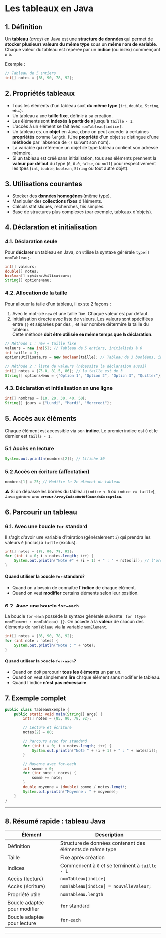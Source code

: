 # Les tableaux en Java

## 1. Définition

Un **tableau** (*array*) en Java est une **structure de données** qui permet de **stocker plusieurs valeurs du même type** sous un **même nom de variable**.  
Chaque valeur du tableau est repérée par un **indice** (ou index) commençant à `0`.

Exemple :

``` java
// Tableau de 5 entiers
int[] notes = {85, 90, 78, 92};
```

## 2. Propriétés tableaux

- Tous les éléments d'un tableau sont **du même type** (`int`, `double`, `String`, etc.).
- Un tableau a une **taille fixe**, définie à sa création.
- Les éléments sont **indexés à partir de `0`** jusqu'à `taille - 1`.
- L'accès à un élément se fait avec `nomTableau[indice]`.
- Un tableau est un **objet** en Java, donc on peut accéder à certaines **propriétés** comme `length`. (Une **propriété** d'un objet se distingue d'une **méthode** par l'absence de `()` suivant son nom).
- La variable qui référence un objet de type tableau contient son adresse mémoire.
- Si un tableau est créé sans initialisation, tous ses éléments prennent la **valeur par défaut** du type (`0`, `0.0`, `false`, ou `null`) pour respectivement les tpes (`int`, `double`, `boolean`, `String` ou tout autre objet).

## 3. Utilisations courantes

- Stocker des **données homogènes** (même type).
- Manipuler des **collections fixes** d'éléments.
- Calculs statistiques, recherches, tris simples.
- Base de structures plus complexes (par exemple, tableaux d'objets).

## 4. Déclaration et initialisation

### 4.1. Déclaration seule

Pour **déclarer** un tableau en Java, on utilise la syntaxe générale `type[] nomTableau;`.

``` java
int[] valeurs;
double[] notes;
boolean[] optionsUtilisateurs;
String[] optionsMenu;
```

### 4.2. Allocation de la taille

Pour allouer la taille d'un tableau, il existe 2 façons :

1. Avec le mot-clé `new` et une taille fixe. Chaque valeur est par défaut.
2. Initialisation directe avec liste de valeurs. Les valeurs sont spécifiées entre `{}` et séparées par des `,` et leur nombre détermine la taille du tableau.  
   Cette méthode **doit être utilisée en même temps que la déclaration**.

``` java
// Méthode 1 : new + taille fixe
valeurs = new int[5]; // Tableau de 5 entiers, initialisés à 0
int taille = 3;
optionsUtilisateurs = new boolean[taille]; // Tableau de 3 booléens, initialisés à false

// Méthode 2 : liste de valeurs (nécessite la déclaration aussi)
int[] notes = {75.0, 81.5, 86}; // la taille est de 3
String[] optionsMenu = {"Option 1", "Option 2", "Option 3", "Quitter"}; // tableau de 4 chaînes
```

### 4.3. Déclaration et initialisation en une ligne

``` java
int[] nombres = {10, 20, 30, 40, 50};
String[] jours = {"Lundi", "Mardi", "Mercredi"};
```

## 5. Accès aux éléments

Chaque élément est accessible via son **indice**. Le premier indice est `0` et le dernier est `taille - 1`.

### 5.1 Accès en lecture

``` java
System.out.println(nombres[2]); // Affiche 30
```

### 5.2 Accès en écriture (affectation)

``` java
nombres[1] = 25; // Modifie le 2e élément du tableau
```

⚠️ Si on dépasse les bornes du tableau (`indice < 0` ou `indice >= taille`), Java génère une **erreur `ArrayIndexOutOfBoundsException`**.

## 6. Parcourir un tableau

### 6.1. Avec une boucle `for` standard

Il s'agit d'avoir une variable d'itération (généralement `i`) qui prendra les valeurs `0` (inclus) à `taille` (exclus).

``` java
int[] notes = {85, 90, 78, 92};
for (int i = 0; i < notes.length; i++) {
    System.out.println("Note #" + (i + 1) + " : " + notes[i]); // l'ordre d'un élément est (i + 1)
}
```

#### Quand utiliser la boucle `for` standard?

- Quand on a besoin de connaître **l'indice** de chaque élément.
- Quand on veut **modifier** certains éléments selon leur position.

### 6.2. Avec une boucle `for-each`

La boucle `for-each` possède la syntaxe générale suivante : `for (type nomElement : nomTableau) {}`. On accède à la **valeur** de chacun des éléments de `nomTableau` via la variable `nomElement`.

``` java
int[] notes = {85, 90, 78, 92};
for (int note : notes) {
    System.out.println("Note : " + note);
}
```

#### Quand utiliser la boucle `for-each`?

- Quand on doit parcourir **tous les éléments** un par un.
- Quand on veut simplement **lire** chaque élément sans modifier le tableau.
- Quand l'indice **n'est pas nécessaire**.

## 7. Exemple complet

``` java
public class TableauExemple {
    public static void main(String[] args) {
        int[] notes = {85, 90, 78, 92};

        // Lecture et écriture
        notes[2] = 80;

        // Parcours avec for standard
        for (int i = 0; i < notes.length; i++) {
            System.out.println("Note " + (i + 1) + " : " + notes[i]);
        }

        // Moyenne avec for-each
        int somme = 0;
        for (int note : notes) {
            somme += note;
        }
        double moyenne = (double) somme / notes.length;
        System.out.println("Moyenne : " + moyenne);
    }
}
```

---

## 8. Résumé rapide : tableau Java

|Élément|Description|
|---|---|
|Définition|Structure de données contenant des éléments de même type|
|Taille|Fixe après création|
|Indices|Commencent à `0` et se terminent à `taille - 1`|
|Accès (lecture)|`nomTableau[indice]`|
|Accès (écriture)|`nomTableau[indice] = nouvelleValeur;`|
|Propriété utile|`nomTableau.length`|
|Boucle adaptée pour modifier|`for` standard|
|Boucle adaptée pour lecture|`for-each`|

---
